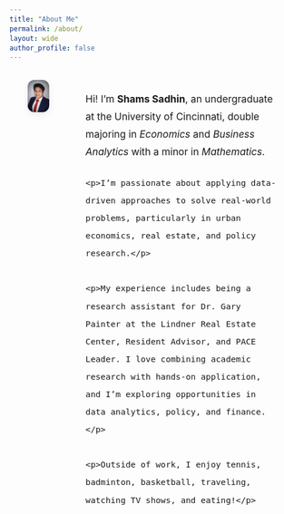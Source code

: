 ```yaml
---
title: "About Me"
permalink: /about/
layout: wide
author_profile: false
---
```


<style>
  .bio-container {
    display: flex;
    align-items: flex-start;
    justify-content: flex-start;
    gap: 4rem;
    max-width: 90vw; /* 🟢 Nearly full width */
    margin: 2rem auto;
    padding: 0 2rem;
  }

  .bio-image img {
    width: 280px;
    border-radius: 12px;
    box-shadow: 0 4px 12px rgba(0, 0, 0, 0.08);
  }

  .bio-text {
    font-size: 1.08rem;
    line-height: 1.8;
    max-width: 100%;
  }

  .bio-text p {
    margin-bottom: 1.5rem;
  }
</style>

<div class="bio-container">
  <div class="bio-image">
    <img src="/assets/images/biopic.jpg" alt="Shams Sadhin headshot" />
  </div>

  <div class="bio-text">
    <p>Hi! I’m <strong>Shams Sadhin</strong>, an undergraduate at the University of Cincinnati, double majoring in <em>Economics</em> and <em>Business Analytics</em> with a minor in <em>Mathematics</em>.</p>

    <p>I’m passionate about applying data-driven approaches to solve real-world problems, particularly in urban economics, real estate, and policy research.</p>

    <p>My experience includes being a research assistant for Dr. Gary Painter at the Lindner Real Estate Center, Resident Advisor, and PACE Leader. I love combining academic research with hands-on application, and I’m exploring opportunities in data analytics, policy, and finance.</p>

    <p>Outside of work, I enjoy tennis, badminton, basketball, traveling, watching TV shows, and eating!</p>
  </div>
</div>

